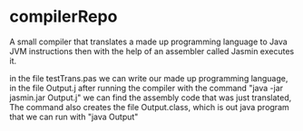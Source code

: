 # compilerRepo
A small compiler that translates a made up programming language to Java JVM instructions 
then with the help of an assembler called Jasmin executes it.


in the file testTrans.pas we can write our made up programming language, in the file Output.j after 
running the compiler with the command "java -jar jasmin.jar Output.j" we can find the assembly code that was just translated,
The command also creates the file Output.class, which is out java program that we can run with "java Output"


